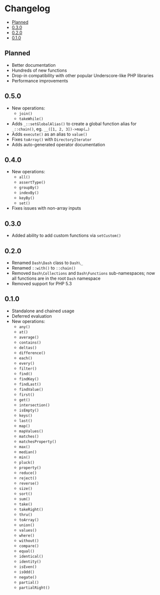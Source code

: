 Changelog
===
- [Planned](#planned)
- [0.3.0](#030)
- [0.2.0](#020)
- [0.1.0](#010)


Planned
---
- Better documentation
- Hundreds of new functions
- Drop-in compatibility with other popular Underscore-like PHP libraries
- Performance improvements


0.5.0
---
- New operations:
	- `join()`
	- `takeWhile()`
- Adds `_::setGlobalAlias()` to create a global function alias for `_::chain()`, eg. `__([1, 2, 3])->map(…)`
- Adds `execute()` as an alias to `value()`
- Fixes `toArray()` with `DirectoryIterator`
- Adds auto-generated operator documentation


0.4.0
---
- New operations:
	- `all()`
	- `assertType()`
	- `groupBy()`
	- `indexBy()`
	- `keyBy()`
	- `set()`
- Fixes issues with non-array inputs


0.3.0
---
- Added ability to add custom functions via `setCustom()`


0.2.0
---
- Renamed `Dash\Dash` class to `Dash\_`
- Renamed `::with()` to `::chain()`
- Removed `Dash\Collections` and `Dash\Functions` sub-namespaces; now all functions are in the root `Dash` namespace
- Removed support for PHP 5.3


0.1.0
---
- Standalone and chained usage
- Deferred evaluation
- New operations:
	- `any()`
	- `at()`
	- `average()`
	- `contains()`
	- `deltas()`
	- `difference()`
	- `each()`
	- `every()`
	- `filter()`
	- `find()`
	- `findKey()`
	- `findLast()`
	- `findValue()`
	- `first()`
	- `get()`
	- `intersection()`
	- `isEmpty()`
	- `keys()`
	- `last()`
	- `map()`
	- `mapValues()`
	- `matches()`
	- `matchesProperty()`
	- `max()`
	- `median()`
	- `min()`
	- `pluck()`
	- `property()`
	- `reduce()`
	- `reject()`
	- `reverse()`
	- `size()`
	- `sort()`
	- `sum()`
	- `take()`
	- `takeRight()`
	- `thru()`
	- `toArray()`
	- `union()`
	- `values()`
	- `where()`
	- `without()`
	- `compare()`
	- `equal()`
	- `identical()`
	- `identity()`
	- `isEven()`
	- `isOdd()`
	- `negate()`
	- `partial()`
	- `partialRight()`
